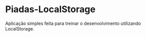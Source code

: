 # Piadas-LocalStorage
Aplicação simples feita para treinar o desenvolvimento utilizando LocalStorage.
